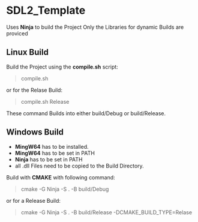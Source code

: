 # SDL2_Template

Uses **Ninja** to build the Project
Only the Libraries for dynamic Builds are proviced

## Linux Build

Build the Project using the **compile.sh** script:

> compile.sh

or for the Relase Build:

> compile.sh Release

These command Builds into either build/Debug or build/Release.

## Windows Build

- **MingW64** has to be installed.
- **MingW64** has to be set in PATH
- **Ninja** has to be set in PATH
- all .dll Files need to be copied to the Build Directory.

Build with **CMAKE** with following command: 

> cmake -G Ninja -S . -B build/Debug 

or for a Release Build:

> cmake -G Ninja -S . -B build/Release -DCMAKE_BUILD_TYPE=Relase



